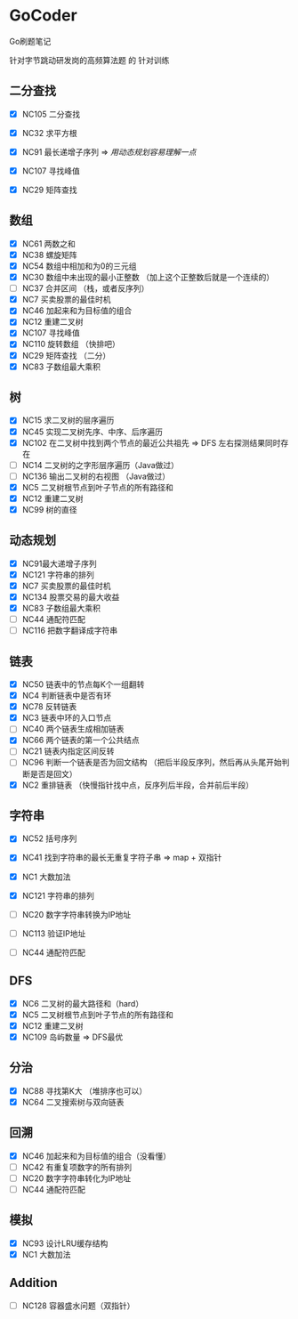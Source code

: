 # GoCoder
Go刷题笔记

针对字节跳动研发岗的高频算法题 的 针对训练

## 二分查找
- [x] NC105 二分查找
- [x] NC32 求平方根
- [x] NC91 最长递增子序列 => *用动态规划容易理解一点*
- [x] NC107 寻找峰值
- [x] NC29 矩阵查找

  

## 数组
- [x] NC61 两数之和
- [x] NC38 螺旋矩阵
- [x] NC54 数组中相加和为0的三元组
- [x] NC30 数组中未出现的最小正整数 （加上这个正整数后就是一个连续的）
- [ ] NC37 合并区间 （栈，或者反序列）
- [x] NC7 买卖股票的最佳时机
- [x] NC46 加起来和为目标值的组合
- [x] NC12 重建二叉树
- [x] NC107 寻找峰值
- [x] NC110 旋转数组 （快排吧）
- [x] NC29 矩阵查找 （二分）
- [x] NC83 子数组最大乘积

## 树
- [x] NC15 求二叉树的层序遍历
- [x] NC45 实现二叉树先序、中序、后序遍历
- [x] NC102 在二叉树中找到两个节点的最近公共祖先 => DFS 左右探测结果同时存在
- [ ] NC14 二叉树的之字形层序遍历（Java做过）
- [ ] NC136 输出二叉树的右视图 （Java做过）
- [x] NC5 二叉树根节点到叶子节点的所有路径和
- [x] NC12 重建二叉树
- [x] NC99 树的直径

## 动态规划
- [x] NC91最大递增子序列
- [x] NC121 字符串的排列
- [x] NC7 买卖股票的最佳时机
- [x] NC134 股票交易的最大收益
- [x] NC83 子数组最大乘积
- [ ] NC44 通配符匹配
- [ ] NC116 把数字翻译成字符串

## 链表
- [x] NC50 链表中的节点每K个一组翻转
- [x] NC4 判断链表中是否有环
- [x] NC78 反转链表
- [x] NC3 链表中环的入口节点
- [ ] NC40 两个链表生成相加链表
- [x] NC66 两个链表的第一个公共结点
- [ ] NC21 链表内指定区间反转
- [ ] NC96 判断一个链表是否为回文结构 （把后半段反序列，然后再从头尾开始判断是否是回文）
- [x] NC2 重排链表 （快慢指针找中点，反序列后半段，合并前后半段）

## 字符串
- [x] NC52 括号序列
- [x] NC41 找到字符串的最长无重复字符子串 => map + 双指针
- [x] NC1 大数加法
- [x] NC121 字符串的排列
- [ ] NC20 数字字符串转换为IP地址
- [ ] NC113 验证IP地址
- [ ] NC44 通配符匹配


## DFS
- [x] NC6 二叉树的最大路径和（hard）
- [x] NC5 二叉树根节点到叶子节点的所有路径和
- [x] NC12 重建二叉树
- [x] NC109 岛屿数量 => DFS最优

## 分治
- [x] NC88 寻找第K大 （堆排序也可以）
- [x] NC64 二叉搜索树与双向链表

## 回溯
- [x] NC46 加起来和为目标值的组合（没看懂）
- [ ] NC42 有重复项数字的所有排列
- [ ] NC20 数字字符串转化为IP地址
- [ ] NC44 通配符匹配

## 模拟
- [x] NC93 设计LRU缓存结构
- [x] NC1 大数加法

## Addition
- [ ] NC128 容器盛水问题（双指针）